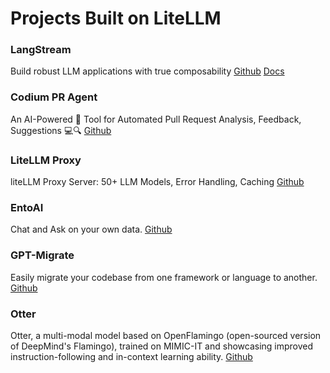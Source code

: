 # Projects Built on LiteLLM

### LangStream
Build robust LLM applications with true composability
[Github](https://github.com/rogeriochaves/langstream)
[Docs](https://rogeriochaves.github.io/langstream/)

### Codium PR Agent
An AI-Powered 🤖 Tool for Automated Pull Request Analysis, 
Feedback, Suggestions 💻🔍
[Github](https://github.com/Codium-ai/pr-agent)

### LiteLLM Proxy
liteLLM Proxy Server: 50+ LLM Models, Error Handling, Caching
[Github](https://github.com/BerriAI/litellm/tree/main/proxy-server)

### EntoAI
Chat and Ask on your own data.
[Github](https://github.com/akshata29/entaoai)

### GPT-Migrate
Easily migrate your codebase from one framework or language to another.
[Github](https://github.com/0xpayne/gpt-migrate)

### Otter
Otter, a multi-modal model based on OpenFlamingo (open-sourced version of DeepMind's Flamingo), trained on MIMIC-IT and showcasing improved instruction-following and in-context learning ability.
[Github](https://github.com/Luodian/Otter)




